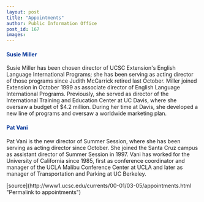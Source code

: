 ```yaml
---
layout: post
title: "Appointments"
author: Public Information Office
post_id: 167
images:
---
```


<h4>
  <font color="#003399">Susie Miller</font>
</h4>
<p>
  Susie Miller has been chosen director of UCSC Extension's English Language International Programs; she has been serving as acting director of those programs since Judith McCarrick retired last October. Miller joined Extension in October 1999 as associate director of English Language International Programs. Previously, she served as director of the International Training and Education Center at UC Davis, where she oversaw a budget of $4.2 million. During her time at Davis, she developed a new line of programs and oversaw a worldwide marketing plan.
</p>
<h4>
  <font color="#003399">Pat Vani</font>
</h4>
<p>
  Pat Vani is the new director of Summer Session, where she has been serving as acting director since October. She joined the Santa Cruz campus as assistant director of Summer Session in 1997. Vani has worked for the University of California since 1985, first as conference coordinator and manager of the UCLA Malibu Conference Center at UCLA and later as manager of Transportation and Parking at UC Berkeley.<br>
  </p>
[source](http://www1.ucsc.edu/currents/00-01/03-05/appointments.html "Permalink to appointments")
